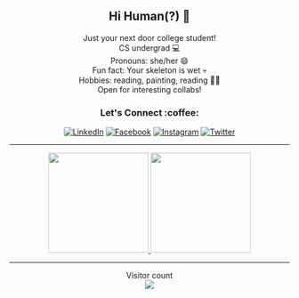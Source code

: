 <!--
**MallikaPrabhakar/MallikaPrabhakar** is a ✨ _special_ ✨ repository because its `README.md` (this file) appears on your GitHub profile.
Here are some ideas to get you started:
- 🔭 I’m currently working on ...
- 🌱 I’m currently learning ...
- 👯 I’m looking to collaborate on ...
- 🤔 I’m looking for help with ...
- 💬 Ask me about ...
- 📫 How to reach me: ...
- 😄 Pronouns: ...
- ⚡ Fun fact: ...
-->
<!-- NOT Github template ahead -->
<div align="center">
<H2>Hi Human(?) 👋 </H2>
Just your next door college student! <br>
CS undergrad 💻 <br>
Pronouns: she/her 😄<br>
Fun fact: Your skeleton is wet 💀<br>
Hobbies: reading, painting, reading 🧑‍🎨<br>
Open for interesting collabs!

<H3>Let's Connect :coffee: </H3>
<p align="center">
	<a href="https://www.linkedin.com/in/mallika-prabhakar-4b7b561b6"><img src="https://img.icons8.com/bubbles/50/000000/linkedin.png" alt="LinkedIn"/></a>
	<a href="https://www.facebook.com/mallika.prabhakar.395"><img src="https://img.icons8.com/bubbles/50/000000/facebook-new.png" alt="Facebook"/></a>
	<a href="https://www.instagram.com/silver__dragon/"><img src="https://img.icons8.com/bubbles/50/000000/instagram.png" alt="Instagram"/></a>
	<a href="https://twitter.com/_Mallika_P"><img src="https://img.icons8.com/bubbles/50/000000/twitter.png" alt="Twitter"/></a>
</p>
	<hr>
<p align="center">
  <a href="https://github.com/MallikaPrabhakar">
    <img height="180em" src="https://github-readme-stats.vercel.app/api?username=MallikaPrabhakar&count_private=true&show_icons=true&theme=tokyonight&&include_all_commits=true"/>
    <img height="180em" src="https://github-readme-stats-eight-theta.vercel.app/api/top-langs/?username=MallikaPrabhakar&count_private=true&hide=html,css,Makefile&layout=compact&langs_count=10&theme=tokyonight"/>
  </a>
</p>
  <hr>
<p align="center"> 
  Visitor count<br>
  <img src="https://profile-counter.glitch.me/MallikaPrabhakar/count.svg" />
</p>
</div>



